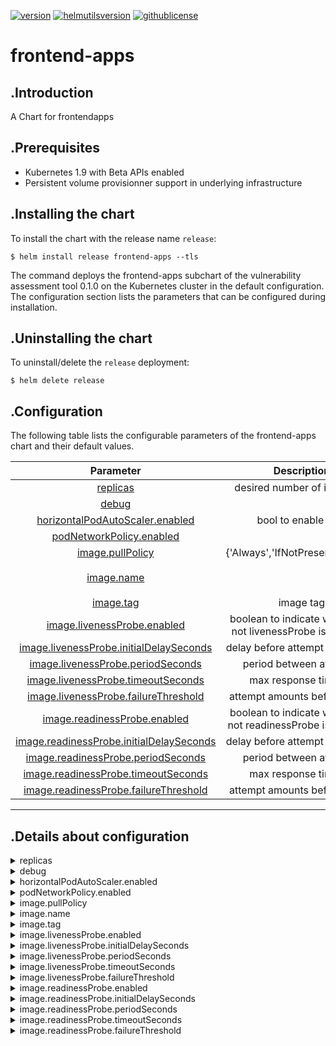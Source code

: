 
[![version](https://img.shields.io/badge/version-0.1.0-brightgreen.svg)](https://shields.io/)  [![helmutilsversion](https://img.shields.io/badge/helmutilsversion-0.1.2-orange.svg)](https://shields.io/)  [![githublicense](https://img.shields.io/badge/license-Apache_2.0-blue.svg)](https://shields.io/)

# frontend-apps

## .Introduction
A Chart for frontendapps

## .Prerequisites
- Kubernetes 1.9 with Beta APIs enabled
- Persistent volume provisionner support in underlying infrastructure

## .Installing the chart
To install the chart with the release name `release`:
```console
$ helm install release frontend-apps --tls
```

The command deploys the frontend-apps subchart of the vulnerability assessment tool 0.1.0
on the Kubernetes cluster in the default configuration. The configuration section lists
the parameters that can be configured during installation.

## .Uninstalling the chart
To uninstall/delete the `release` deployment:
```console
$ helm delete release
```

## .Configuration
The following table lists the configurable parameters of the frontend-apps chart and their default values.


| Parameter  |	Description  |	Default |
|:----------:|:-------------:|:--------:|
| <a href='#0'>replicas</a> | desired number of instances | `2` |
| <a href='#1'>debug</a> |  | `True` |
| <a href='#2'>horizontalPodAutoScaler.enabled</a> | bool to enable HPA | `False` |
| <a href='#3'>podNetworkPolicy.enabled</a> |  | `False` |
| <a href='#4'>image.pullPolicy</a> | {'Always','IfNotPresent','Never'} | `IfNotPresent` |
| <a href='#5'>image.name</a> |  | `vulas/vulnerability-assessment-tool-frontend-apps` |
| <a href='#6'>image.tag</a> | image tag | `3.1.7-SNAPSHOT` |
| <a href='#7'>image.livenessProbe.enabled</a> | boolean to indicate whether or not livenessProbe is activated | `True` |
| <a href='#8'>image.livenessProbe.initialDelaySeconds</a> | delay before attempt in seconds | `12` |
| <a href='#9'>image.livenessProbe.periodSeconds</a> | period between attempts | `30` |
| <a href='#10'>image.livenessProbe.timeoutSeconds</a> | max response timeout | `5` |
| <a href='#11'>image.livenessProbe.failureThreshold</a> | attempt amounts before failure | `3` |
| <a href='#12'>image.readinessProbe.enabled</a> | boolean to indicate whether or not readinessProbe is activated | `True` |
| <a href='#13'>image.readinessProbe.initialDelaySeconds</a> | delay before attempt in seconds | `12` |
| <a href='#14'>image.readinessProbe.periodSeconds</a> | period between attempts | `30` |
| <a href='#15'>image.readinessProbe.timeoutSeconds</a> | max response timeout | `5` |
| <a href='#16'>image.readinessProbe.failureThreshold</a> | attempt amounts before failure | `2` |

---
## .Details about configuration
<details closed><summary><a id='0'>replicas</a></summary>

        - description: desired number of instances
        - default: 2
```
Suggestion : number of frontendapps replicas should
be approximatively the amount of backend replicas
in order to maximize uptime of the said service

```

<a href="#configuration" style="color:grey">Back to configurations</a>
</details>
        
<details closed><summary><a id='1'>debug</a></summary>

        - description: 
        - default: True
```
Sets logging level for shell scripts

```

<a href="#configuration" style="color:grey">Back to configurations</a>
</details>
        
<details closed><summary><a id='2'>horizontalPodAutoScaler.enabled</a></summary>

        - description: bool to enable HPA
        - default: False
<a href="#configuration" style="color:grey">Back to configurations</a>
</details>
        
<details closed><summary><a id='3'>podNetworkPolicy.enabled</a></summary>

        - description: 
        - default: False
<a href="#configuration" style="color:grey">Back to configurations</a>
</details>
        
<details closed><summary><a id='4'>image.pullPolicy</a></summary>

        - description: {'Always','IfNotPresent','Never'}
        - default: IfNotPresent
<a href="#configuration" style="color:grey">Back to configurations</a>
</details>
        
<details closed><summary><a id='5'>image.name</a></summary>

        - description: 
        - default: vulas/vulnerability-assessment-tool-frontend-apps
<a href="#configuration" style="color:grey">Back to configurations</a>
</details>
        
<details closed><summary><a id='6'>image.tag</a></summary>

        - description: image tag
        - default: 3.1.7-SNAPSHOT
<a href="#configuration" style="color:grey">Back to configurations</a>
</details>
        
<details closed><summary><a id='7'>image.livenessProbe.enabled</a></summary>

        - description: boolean to indicate whether or not livenessProbe is activated
        - default: True
<a href="#configuration" style="color:grey">Back to configurations</a>
</details>
        
<details closed><summary><a id='8'>image.livenessProbe.initialDelaySeconds</a></summary>

        - description: delay before attempt in seconds
        - default: 12
<a href="#configuration" style="color:grey">Back to configurations</a>
</details>
        
<details closed><summary><a id='9'>image.livenessProbe.periodSeconds</a></summary>

        - description: period between attempts
        - default: 30
<a href="#configuration" style="color:grey">Back to configurations</a>
</details>
        
<details closed><summary><a id='10'>image.livenessProbe.timeoutSeconds</a></summary>

        - description: max response timeout
        - default: 5
<a href="#configuration" style="color:grey">Back to configurations</a>
</details>
        
<details closed><summary><a id='11'>image.livenessProbe.failureThreshold</a></summary>

        - description: attempt amounts before failure
        - default: 3
<a href="#configuration" style="color:grey">Back to configurations</a>
</details>
        
<details closed><summary><a id='12'>image.readinessProbe.enabled</a></summary>

        - description: boolean to indicate whether or not readinessProbe is activated
        - default: True
<a href="#configuration" style="color:grey">Back to configurations</a>
</details>
        
<details closed><summary><a id='13'>image.readinessProbe.initialDelaySeconds</a></summary>

        - description: delay before attempt in seconds
        - default: 12
<a href="#configuration" style="color:grey">Back to configurations</a>
</details>
        
<details closed><summary><a id='14'>image.readinessProbe.periodSeconds</a></summary>

        - description: period between attempts
        - default: 30
<a href="#configuration" style="color:grey">Back to configurations</a>
</details>
        
<details closed><summary><a id='15'>image.readinessProbe.timeoutSeconds</a></summary>

        - description: max response timeout
        - default: 5
<a href="#configuration" style="color:grey">Back to configurations</a>
</details>
        
<details closed><summary><a id='16'>image.readinessProbe.failureThreshold</a></summary>

        - description: attempt amounts before failure
        - default: 2
<a href="#configuration" style="color:grey">Back to configurations</a>
</details>
        